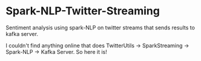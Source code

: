 # Spark-NLP-Twitter-Streaming
Sentiment analysis using spark-NLP on twitter streams that sends results to kafka server.


I couldn't find anything online that does TwitterUtils -> SparkStreaming -> Spark-NLP -> Kafka Server. So here it is!
